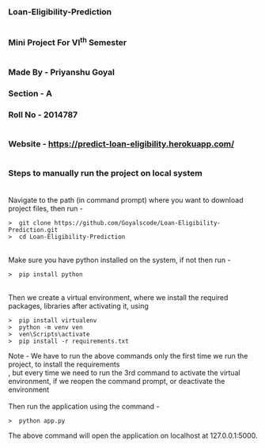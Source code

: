 ### Loan-Eligibility-Prediction
#                                                                    

### Mini Project For VI<sup>th</sup> Semester
#
### Made By - Priyanshu Goyal
### Section - A
### Roll No - 2014787
#
### Website - https://predict-loan-eligibility.herokuapp.com/
#
### Steps to manually run the project on local system</br></br>
Navigate to the path (in command prompt) where you want to download project files, then run -
```
>  git clone https://github.com/Goyalscode/Loan-Eligibility-Prediction.git
>  cd Loan-Eligibility-Prediction
```
</br>Make sure you have python installed on the system, if not then run - 
```
>  pip install python
```
</br>Then we create a virtual environment, where we install the required packages, libraries after activating it, using
```
>  pip install virtualenv
>  python -m venv ven
>  ven\Scripts\activate
>  pip install -r requirements.txt
```
Note - We have to run the above commands only the first time we run the project, to install the requirements</br>
, but every time we need to run the 3rd command to activate the virtual environment, if we reopen the command prompt, or deactivate the environment</br>
</br>Then run the application using the command -
```
>  python app.py
```
The above command will open the application on localhost at 127.0.0.1:5000.
